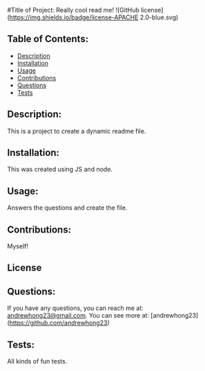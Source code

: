 #Title of Project:
   Really cool read me!
   ![GitHub license](https://img.shields.io/badge/license-APACHE 2.0-blue.svg)

  ## Table of Contents: 

  * [Description](#description)
  * [Installation](#installation)
  * [Usage](#usage)
  * [Contributions](#contributions)
  * [Questions](#questions)
  * [Tests](#tests)
  
  ## Description:
  This is a project to create a dynamic readme file.

  ## Installation:
  This was created using JS and node.

  ## Usage: 
  Answers the questions and create the file.

  ## Contributions:
  Myself!

  ## License

  ## Questions: 
  If you have any questions, you can reach me at: andrewhong23@gmail.com.  You can see more at: [andrewhong23] (https://github.com/andrewhong23)

  ## Tests:
  All kinds of fun tests.

